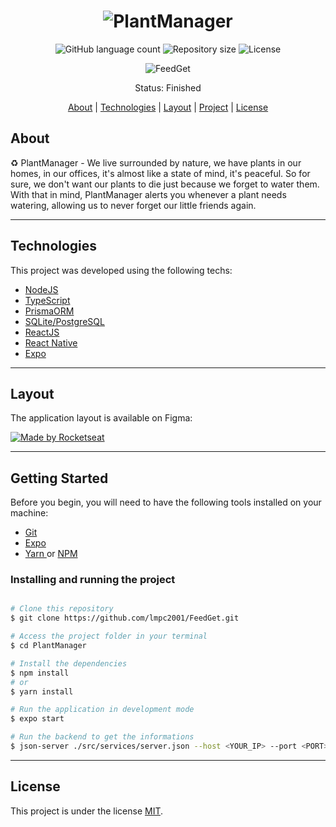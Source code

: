 <h1 align="center">
    <img alt="PlantManager" src="./assets/logo.png" />
</h1>


<p align="center">

  <img alt="GitHub language count" src="https://img.shields.io/github/languages/count/lmpc2001/FeedGet?color=%2304D361&style=flat-square">

  <img alt="Repository size" src="https://img.shields.io/github/repo-size/lmpc2001/FeedGet?style=flat-square">
    
  <img alt="License" src="https://img.shields.io/badge/license-MIT-brightgreen?style=flat-square">

</p>

<p align="center">
  <img src="./assets/plantmanager.png" alt="FeedGet">
</p>

<p align="center"> 
	 Status: Finished
</p>

<p align="center">
 <a href="#about">About</a> |
 <a href="#technologies">Technologies</a> | 
 <a href="#layout">Layout</a> | 
 <a href="#project">Project</a> |
 <a href="#user-content-license">License</a>
</p>


## About
♻️ PlantManager - We live surrounded by nature, we have plants in our homes, in our offices, it's almost like a state of mind, it's peaceful. So for sure, we don't want our plants to die just because we forget to water them. With that in mind, PlantManager alerts you whenever a plant needs watering, allowing us to never forget our little friends again. 

---

## Technologies
This project was developed using the following techs:
* <a href="">NodeJS</a>
* <a href="">TypeScript</a>
* <a href="">PrismaORM</a>
* <a href="">SQLite/PostgreSQL</a>
* <a href="">ReactJS</a>
* <a href="">React Native</a>
* <a href="">Expo</a>

---

## Layout

The application layout is available on Figma:

<a href="https://www.figma.com/file/1ntU9zz4g8gYgR8Hfa4JUe/Feedback-Widget-(Community)">
  <img alt="Made by Rocketseat" src="https://img.shields.io/badge/Acessar%20Layout%20-Figma-%2304D361">
</a>


---

## Getting Started
Before you begin, you will need to have the following tools installed on your machine:
* <a href="https://git-scm.com"> Git </a>
* <a href="https://expo.dev/"> Expo </a>
* <a href="https://yarnpkg.com/"> Yarn </a> or <a href="https://www.npmjs.com/"> NPM </a>


### Installing and running the project

```bash

# Clone this repository
$ git clone https://github.com/lmpc2001/FeedGet.git

# Access the project folder in your terminal
$ cd PlantManager

# Install the dependencies
$ npm install 
# or
$ yarn install

# Run the application in development mode
$ expo start

# Run the backend to get the informations
$ json-server ./src/services/server.json --host <YOUR_IP> --port <PORT> --delay 700

```

---

## License

This project is under the license [MIT](./LICENSE).
